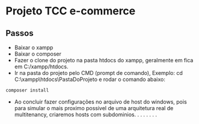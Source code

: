 # Projeto TCC e-commerce

## Passos

* Baixar o xampp
* Baixar o composer
* Fazer o clone do projeto na pasta htdocs do xampp, geralmente em fica em C:/xampp/htdocs.
* Ir na pasta do projeto pelo CMD (prompt de comando), Exemplo: cd C:\xampp\htdocs\PastaDoProjeto e rodar o comando abaixo:
```sh
composer install
```
* Ao concluir fazer configurações no arquivo de host do windows, pois para simular o mais proximo possivel de uma arquitetura real de multitenancy, criaremos hosts com subdominios.
.
.
.
.
.
.
.

